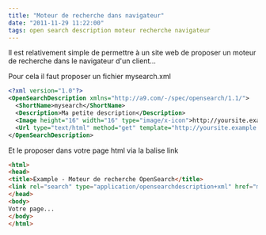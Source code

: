 ```yaml
---
title: "Moteur de recherche dans navigateur"
date: "2011-11-29 11:22:00"
tags: open search description moteur recherche navigateur
---
```

Il est relativement simple de permettre à un site web de proposer un moteur de recherche dans le navigateur d'un client...

Pour cela il faut proposer un fichier mysearch.xml


```xml
<?xml version="1.0"?>
<OpenSearchDescription xmlns="http://a9.com/-/spec/opensearch/1.1/">
  <ShortName>mysearch</ShortName>
  <Description>Ma petite description</Description>
  <Image height="16" width="16" type="image/x-icon">http://yoursite.example.com/favicon.ico</Image>
  <Url type="text/html" method="get" template="http://yoursite.example.com/search?q={searchTerms}"/>
</OpenSearchDescription>
```

Et le proposer dans votre page html via la balise link


```html
<html>
<head>
<title>Example - Moteur de recherche OpenSearch</title>
<link rel="search" type="application/opensearchdescription+xml" href="mysearch.xml" title="mysearch" />
</head>
<body>
Votre page...
</body>
</html>
```

